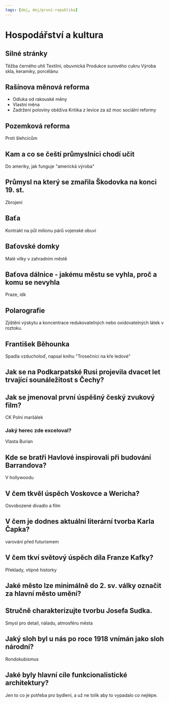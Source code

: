```yaml
---
tags: [dej, dej/první-republika]
---
```

# Hospodářství a kultura
## Silné stránky
Těžba černého uhlí
Textilní, obuvnická
Produkce surového cukru
Výroba skla, keramiky, porcélánu
## Rašínova měnová reforma
- Odluka od rakouské měny
- Vlastní měna
- Zadržení poloviny oběživa
Kritika z levice za až moc sociální reformy
## Pozemková reforma
Proti šlehcicům
## Kam a co se čeští průmyslníci chodí učit
Do ameriky, jak funguje "americká výroba"
## Průmysl na který se zmařila Škodovka na konci 19. st.
Zbrojení
## Baťa
Kontrakt na půl milionu párů vojenské obuvi
## Baťovské domky
Malé vilky v zahradním městě
## Baťova dálnice - jakému městu se vyhla, proč a komu se nevyhla
Praze, idk

## Polarografie
Zjištění výskytu a koncentrace redukovatelných nebo oxidovatelných látek v roztoku.
## František Běhounka
Spadla vzducholoď, napsal knihu "Trosečníci na kře ledové"

## Jak se na Podkarpatské Rusi projevila dvacet let trvající sounáležitost s Čechy?
## Jak se jmenoval první úspěšný český zvukový film?
CK Polní maršálek
### Jaký herec zde exceloval?
Vlasta Burian
## Kde se bratři Havlové inspirovali při budování Barrandova?
V hollywoodu
## V čem tkvěl úspěch Voskovce a Wericha?
Osvobozené divadlo a film
## V čem je dodnes aktuální literární tvorba Karla Čapka?
varování před futurismem
## V čem tkví světový úspěch díla Franze Kafky?
Překlady, vtipné historky
## Jaké město lze minimálně do 2. sv. války označit za hlavní město umění?

## Stručně charakterizujte tvorbu Josefa Sudka.
Smysl pro detail, náladu, atmosféru města
## Jaký sloh byl u nás po roce 1918 vnímán jako sloh národní?
Rondokubismus
## Jaké byly hlavní cíle funkcionalistické architektury?
Jen to co je potřeba pro bydlení, a už ne tolik aby to vypadalo co nejlépe.